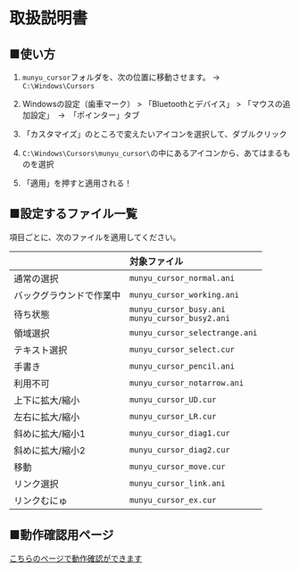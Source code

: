 # 取扱説明書

## ■使い方

1. `munyu_cursor`フォルダを、次の位置に移動させます。 → `C:\Windows\Cursors`

1. Windowsの設定（歯車マーク） > 「Bluetoothとデバイス」 > 「マウスの追加設定」　→　「ポインター」タブ

1. 「カスタマイズ」のところで変えたいアイコンを選択して、ダブルクリック

1. `C:\Windows\Cursors\munyu_cursor\`の中にあるアイコンから、あてはまるものを選択

1. 「適用」を押すと適用される！

## ■設定するファイル一覧

項目ごとに、次のファイルを適用してください。

|                          | 対象ファイル                                    | 
| ------------------------ | :---------------------------------------------- | 
| 通常の選択               | `munyu_cursor_normal.ani`                        | 
| バックグラウンドで作業中 | `munyu_cursor_working.ani`                        | 
| 待ち状態                 | `munyu_cursor_busy.ani`<br>`munyu_cursor_busy2.ani` | 
| 領域選択                 | `munyu_cursor_selectrange.ani`                    | 
| テキスト選択             | `munyu_cursor_select.cur`                         | 
| 手書き                   | `munyu_cursor_pencil.ani`                        | 
| 利用不可                 | `munyu_cursor_notarrow.ani`                       | 
| 上下に拡大/縮小          | `munyu_cursor_UD.cur`                             | 
| 左右に拡大/縮小          | `munyu_cursor_LR.cur`                             | 
| 斜めに拡大/縮小1         | `munyu_cursor_diag1.cur`                          | 
| 斜めに拡大/縮小2         | `munyu_cursor_diag2.cur`                          | 
| 移動                     | `munyu_cursor_move.cur`                           | 
| リンク選択               | `munyu_cursor_link.ani`                           | 
| リンクむにゅ             | `munyu_cursor_ex.cur`                             | 

## ■動作確認用ページ
[こちらのページで動作確認ができます](https://tomavle.github.io/munyucursor/cursortest/)
